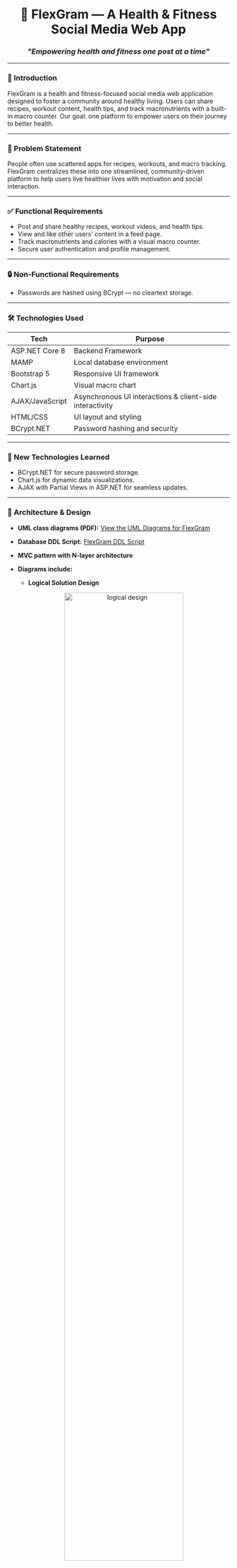 <h1 align="center">💪 FlexGram — A Health & Fitness Social Media Web App</h3>

<h3 align="center"><em>"Empowering health and fitness one post at a time"</em></h3>

---

<h3>📌 Introduction</h3>

FlexGram is a health and fitness-focused social media web application designed to foster a community around healthy living. Users can share recipes, workout content, health tips, and track macronutrients with a built-in macro counter. Our goal: one platform to empower users on their journey to better health.

---

<h3>🎯 Problem Statement</h3>

People often use scattered apps for recipes, workouts, and macro tracking. FlexGram centralizes these into one streamlined, community-driven platform to help users live healthier lives with motivation and social interaction.

---

<h3>✅ Functional Requirements</h3>


- Post and share healthy recipes, workout videos, and health tips.
- View and like other users’ content in a feed page.
- Track macronutrients and calories with a visual macro counter.
- Secure user authentication and profile management.

---

<h3>🔒 Non-Functional Requirements</h3>

- Passwords are hashed using BCrypt — no cleartext storage.

---

<h3>🛠 Technologies Used</h3>

| Tech               | Purpose                                                           |
| ------------------ | ----------------------------------------------------------------- |
| ASP.NET Core 8     | Backend Framework                                                 |
| MAMP               | Local database environment                                        |
| Bootstrap 5        | Responsive UI framework                                           |
| Chart.js           | Visual macro chart                                                |
| AJAX/JavaScript    | Asynchronous UI interactions & client-side interactivity          |
| HTML/CSS           | UI layout and styling                                             |
| BCrypt.NET         | Password hashing and security                                     |

---

<h3>🧠 New Technologies Learned</h3>

- BCrypt.NET for secure password storage.
- Chart.js for dynamic data visualizations.
- AJAX with Partial Views in ASP.NET for seamless updates.

---

<h3>🧰 Architecture & Design </h3>

- **UML class diagrams (PDF):** [View the UML Diagrams for FlexGram](documents/FlexGram-UML-Diagram.pdf)
- **Database DDL Script:** [FlexGram DDL Script](https://github.com/Pohaku808/FlexGram-DDL-Script.git)
- **MVC pattern with N-layer architecture**
- **Diagrams include:**
  - **Logical Solution Design**
  <p align="center">
      <img src="images/logical-design.jpeg" alt="logical design" width="75%"/>
  </p>
  
  - **Sitemap**
  <p align="center">
      <img src="images/FlexGram-Sitemap.jpeg" alt="Sitemap" width="75%"/>
  </p>

  - **User Interface Wireframes**
  <p align="center">
      <img src="images/UI-macro-counter.jpeg" alt="macrocounter" width="45%"/>
      <img src="images/UI-profile.jpeg" alt="profile" width="45%"/>
  </p>
  
  - **Entity-Relationship Diagram**
  <p align="center">
    <img src="images/FlexGram-ER-Diagram.jpeg" alt="ER Diagram" width="75%"/>
  </p>
  

---

<h3>🧪 DevOps & Deployment</h3>

Not Hosted in the cloud yet.

---

<h3>🛑 Risks & Mitigation</h3>

- During our project proposal the team identified any potential risks that team may encounter and are meant to be addressed and managed throughout the project's implementation. 
- Below is a table with the risks that was found during the project's proposal phase:

| Risk                             | Resolution                                       |
| -------------------------------- | ------------------------------------------------ |
| Difficulty with responsive UI    | Practiced Bootstrap, explored responsive design. |
| Trouble with AJAX                | Research and practice using AJAX                 |
| Front end development may be lacking | Research and practice more with CSS and JavaScript|
| Pie chart visualization          | Learn how to implement Chart.js                  |
| ASP.NET Core Identity errors     | Alternative custom authentication approach (ex. Cookie-based Authentication)|      

---

<h3>❗ Outstanding Issues</h3>

- Currently not deployed to a cloud environment.
- Further polish needed for UI consistency across different devices.
- Creating a Video post takes a while to upload
- When viewing a video post it tends to buffer sometimes.

---

<h3>🎓 Final Product</h3>
  <p align="center">
      <img src="images/Final-home.jpeg" alt="home" width="45%"/>
      <img src="images/Final-registration.jpeg" alt="registration" width="45%"/>
      <img src="images/Final-login.jpeg" alt="registration" width="45%"/>
      <img src="images/Final-feed.jpeg" alt="registration" width="45%"/>
      <img src="images/Final-createpost.jpeg" alt="registration" width="45%"/>
      <img src="images/Final-macrocounter.jpeg" alt="registration" width="45%"/>
      <img src="images/Final-profile.jpeg" alt="registration" width="45%"/>
  </p>

